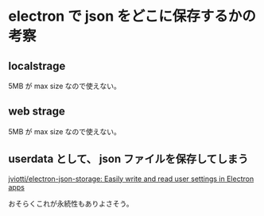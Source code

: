 # electron で json をどこに保存するかの考察

## localstrage

5MB が max size なので使えない。

## web strage

5MB が max size なので使えない。

## userdata として、 json ファイルを保存してしまう

[jviotti/electron-json-storage: Easily write and read user settings in Electron apps](https://github.com/jviotti/electron-json-storage)

おそらくこれが永続性もありよさそう。
